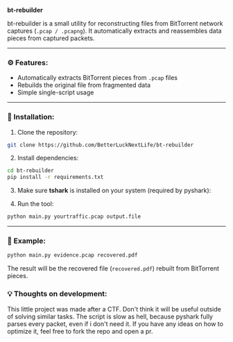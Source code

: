 **bt-rebuilder**

bt-rebuilder is a small utility for reconstructing files from BitTorrent network captures (`.pcap / .pcapng`).
It automatically extracts and reassembles data pieces from captured packets.

---

### ⚙️ Features:

* Automatically extracts BitTorrent pieces from `.pcap` files
* Rebuilds the original file from fragmented data
* Simple single-script usage

---

### 🔧 Installation:

1. Clone the repository:

```bash
git clone https://github.com/BetterLuckNextLife/bt-rebuilder
```

2. Install dependencies:

```bash
cd bt-rebuilder
pip install -r requirements.txt
```

3. Make sure **tshark** is installed on your system (required by pyshark):

4. Run the tool:

```bash
python main.py yourtraffic.pcap output.file
```

---

### 🧱 Example:

```bash
python main.py evidence.pcap recovered.pdf
```

The result will be the recovered file (`recovered.pdf`) rebuilt from BitTorrent pieces.


### 💡 Thoughts on development:

This little project was made after a CTF. Don't think it will be useful outside of solving similar tasks.
The script is slow as hell, because pyshark fully parses every packet, even if i don't need it. If you have any ideas on how to optimize it, feel free to fork the repo and open a pr.

